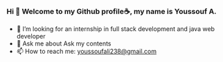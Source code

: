 ### Hi 👋 Welcome to my Github profile☕, my name is Youssouf A.


- 🤔 I’m looking for an internship in full stack development and java web developer
- 💬 Ask me about Ask my contents
- 📫 How to reach me: youssoufali238@gmail.com

